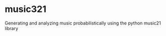 music321
========
Generating and analyzing music probabilistically using the python music21 library
